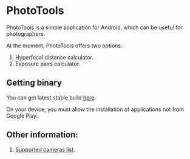 PhotoTools
==========
PhotoTools is a simple application for Android, which can be useful for photographers.

At the moment, PhotoTools offers two options:

1. Hyperfocal distance calculator.
2. Exposure pairs calculator.

Getting binary
----------
You can get latest stable build [here](http://neverdark.ru/PhotoTools.apk).

On your device, you must allow the installation of applications not from Google Play.

Other information:
----------
1. [Supported cameras list](https://github.com/yankovskiy/PhotoTools/wiki/Supported-cameras).
